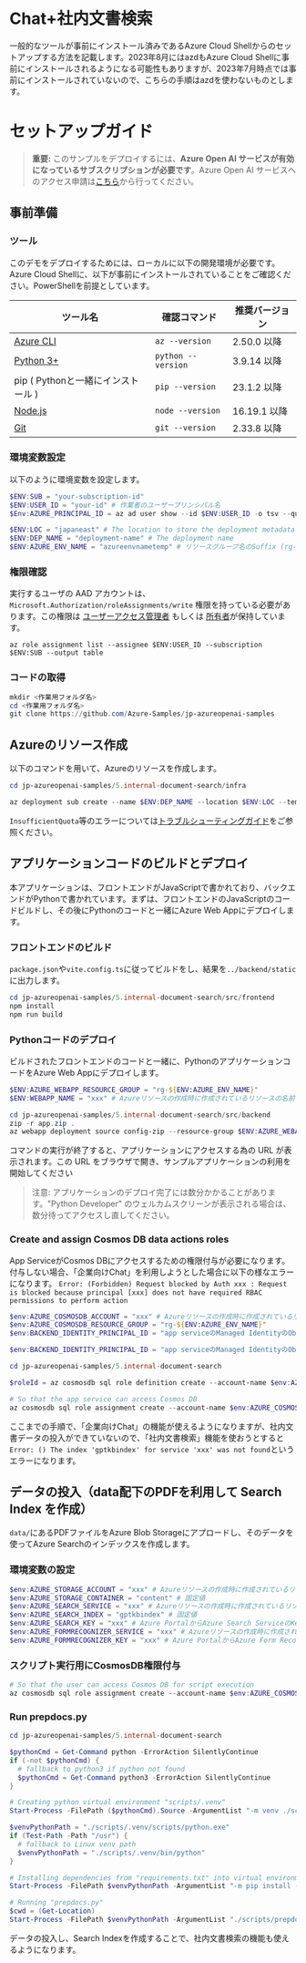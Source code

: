 # Chat+社内文書検索
一般的なツールが事前にインストール済みであるAzure Cloud Shellからのセットアップする方法を記載します。2023年8月にはazdもAzure Cloud Shellに事前にインストールされるようになる可能性もありますが、2023年7月時点では事前にインストールされていないので、こちらの手順はazdを使わないものとします。

# セットアップガイド
> **重要:** このサンプルをデプロイするには、**Azure Open AI サービスが有効になっているサブスクリプションが必要です**。Azure Open AI サービスへのアクセス申請は[こちら](https://aka.ms/oaiapply)から行ってください。

## 事前準備

### ツール
このデモをデプロイするためには、ローカルに以下の開発環境が必要です。Azure Cloud Shellに、以下が事前にインストールされていることをご確認ください。PowerShellを前提としています。

| ツール名 | 確認コマンド | 推奨バージョン | 
| --- | --- | --- |
| [Azure CLI](https://learn.microsoft.com/cli/azure/install-azure-cli) | `az --version` | 2.50.0 以降 |
| [Python 3+](https://www.python.org/downloads/) | `python --version` | 3.9.14 以降 |
| pip ( Pythonと一緒にインストール ) | `pip --version` | 23.1.2 以降 |
| [Node.js](https://nodejs.org/en/download/) | `node --version` | 16.19.1 以降 |
| [Git](https://git-scm.com/downloads) | `git --version` | 2.33.8 以降 |


### 環境変数設定
以下のように環境変数を設定します。
```PowerShell
$ENV:SUB = "your-subscription-id"
$ENV:USER_ID = "your-id" # 作業者のユーザープリンシパル名
$Env:AZURE_PRINCIPAL_ID = az ad user show --id $ENV:USER_ID -o tsv --query id # 作業者のObjectId

$ENV:LOC = "japaneast" # The location to store the deployment metadata and to deploy resources
$ENV:DEP_NAME = "deployment-name" # The deployment name 
$ENV:AZURE_ENV_NAME = "azureenvnametemp" # リソースグループ名のSuffix (rg-$ENV:AZURE_ENV_NAMEになる)
```

### 権限確認
実行するユーザの AAD アカウントは、`Microsoft.Authorization/roleAssignments/write` 権限を持っている必要があります。この権限は [ユーザーアクセス管理者](https://learn.microsoft.com/azure/role-based-access-control/built-in-roles#user-access-administrator) もしくは [所有者](https://learn.microsoft.com/azure/role-based-access-control/built-in-roles#owner)が保持しています。  
```
az role assignment list --assignee $ENV:USER_ID --subscription $ENV:SUB --output table
```

### コードの取得
```PowerShell
mkdir <作業用フォルダ名>
cd <作業用フォルダ名>
git clone https://github.com/Azure-Samples/jp-azureopenai-samples
```

## Azureのリソース作成
以下のコマンドを用いて、Azureのリソースを作成します。
```PowerShell
cd jp-azureopenai-samples/5.internal-document-search/infra

az deployment sub create --name $ENV:DEP_NAME --location $ENV:LOC --template-file main.bicep --parameters principalId=$ENV:AZURE_PRINCIPAL_ID environmentName=$ENV:AZURE_ENV_NAME location=$ENV:LOC
```

`InsufficientQuota`等のエラーについては[トラブルシューティングガイド](../troubleshooting.md)をご参照ください。

## アプリケーションコードのビルドとデプロイ
本アプリケーションは、フロントエンドがJavaScriptで書かれており、バックエンドがPythonで書かれています。まずは、フロントエンドのJavaScriptのコードビルドし、その後にPythonのコードと一緒にAzure Web Appにデプロイします。
### フロントエンドのビルド
`package.json`や`vite.config.ts`に従ってビルドをし、結果を`../backend/static`に出力します。
```PowerShell
cd jp-azureopenai-samples/5.internal-document-search/src/frontend
npm install
npm run build
```

### Pythonコードのデプロイ
ビルドされたフロントエンドのコードと一緒に、PythonのアプリケーションコードをAzure Web Appにデプロイします。
```PowerShell
$ENV:AZURE_WEBAPP_RESOURCE_GROUP = "rg-${ENV:AZURE_ENV_NAME}"
$ENV:WEBAPP_NAME = "xxx" # Azureリソースの作成時に作成されているリソースの名前

cd jp-azureopenai-samples/5.internal-document-search/src/backend
zip -r app.zip .
az webapp deployment source config-zip --resource-group $ENV:AZURE_WEBAPP_RESOURCE_GROUP --name $ENV:WEBAPP_NAME --src ./app.zip
```

コマンドの実行が終了すると、アプリケーションにアクセスする為の URL が表示されます。この URL をブラウザで開き、サンプルアプリケーションの利用を開始してください
> 注意: アプリケーションのデプロイ完了には数分かかることがあります。"Python Developer" のウェルカムスクリーンが表示される場合は、数分待ってアクセスし直してください。

### Create and assign Cosmos DB data actions roles
App ServiceがCosmos DBにアクセスするための権限付与が必要になります。付与しない場合、「企業向けChat」を利用しようとした場合に以下の様なエラーになります。
`Error: (Forbidden) Request blocked by Auth xxx : Request is blocked because principal [xxx] does not have required RBAC permissions to perform action`

```PowerShell
$env:AZURE_COSMOSDB_ACCOUNT = "xxx" # Azureリソースの作成時に作成されているリソースの名前
$env:AZURE_COSMOSDB_RESOURCE_GROUP = "rg-${ENV:AZURE_ENV_NAME}"
$env:BACKEND_IDENTITY_PRINCIPAL_ID = "app serviceのManaged IdentityのObject ID"

$env:BACKEND_IDENTITY_PRINCIPAL_ID = "app serviceのManaged IdentityのObject ID" # Azure PortalからApp ServiceのObejct IDを取得

cd jp-azureopenai-samples/5.internal-document-search

$roleId = az cosmosdb sql role definition create --account-name $env:AZURE_COSMOSDB_ACCOUNT --resource-group $env:AZURE_COSMOSDB_RESOURCE_GROUP --body ./scripts/cosmosreadwriterole.json --output tsv --query id

# So that the app service can access Cosmos DB
az cosmosdb sql role assignment create --account-name $env:AZURE_COSMOSDB_ACCOUNT --resource-group $env:AZURE_COSMOSDB_RESOURCE_GROUP --scope / --principal-id $env:BACKEND_IDENTITY_PRINCIPAL_ID --role-definition-id $roleId
```

ここまでの手順で、「企業向けChat」の機能が使えるようになりますが、社内文書データの投入ができていないので、「社内文書検索」機能を使おうとすると`Error: () The index 'gptkbindex' for service 'xxx' was not found`というエラーになります。

## データの投入（data配下のPDFを利用して Search Index を作成）
`data/`にあるPDFファイルをAzure Blob Storageにアプロードし、そのデータを使ってAzure Searchのインデックスを作成します。
### 環境変数の設定
```PowerShell
$env:AZURE_STORAGE_ACCOUNT = "xxx" # Azureリソースの作成時に作成されているリソースの名前
$env:AZURE_STORAGE_CONTAINER = "content" # 固定値
$env:AZURE_SEARCH_SERVICE = "xxx" # Azureリソースの作成時に作成されているリソースの名前
$env:AZURE_SEARCH_INDEX = "gptkbindex" # 固定値
$env:AZURE_SEARCH_KEY = "xxx" # Azure PortalからAzure Search ServiceのKeyを取得
$env:AZURE_FORMRECOGNIZER_SERVICE = "xxx" # Azureリソースの作成時に作成されているリソースの名前
$env:AZURE_FORMRECOGNIZER_KEY = "xxx" # Azure PortalからAzure Form RecognizerのKeyを取得
```

### スクリプト実行用にCosmosDB権限付与
```PowerShell
# So that the user can access Cosmos DB for script execution
az cosmosdb sql role assignment create --account-name $env:AZURE_COSMOSDB_ACCOUNT --resource-group $env:AZURE_COSMOSDB_RESOURCE_GROUP --scope / --principal-id $env:AZURE_PRINCIPAL_ID --role-definition-id $roleId
```

### Run prepdocs.py
```PowerShell
cd jp-azureopenai-samples/5.internal-document-search

$pythonCmd = Get-Command python -ErrorAction SilentlyContinue
if (-not $pythonCmd) {
  # fallback to python3 if python not found
  $pythonCmd = Get-Command python3 -ErrorAction SilentlyContinue
}

# Creating python virtual environment "scripts/.venv"
Start-Process -FilePath ($pythonCmd).Source -ArgumentList "-m venv ./scripts/.venv" -Wait -NoNewWindow

$venvPythonPath = "./scripts/.venv/scripts/python.exe"
if (Test-Path -Path "/usr") {
  # fallback to Linux venv path
  $venvPythonPath = "./scripts/.venv/bin/python"
}

# Installing dependencies from "requirements.txt" into virtual environment
Start-Process -FilePath $venvPythonPath -ArgumentList "-m pip install -r ./scripts/requirements.txt" -Wait -NoNewWindow

# Running "prepdocs.py"
$cwd = (Get-Location)
Start-Process -FilePath $venvPythonPath -ArgumentList "./scripts/prepdocs.py $cwd/data/* --storageaccount $env:AZURE_STORAGE_ACCOUNT --container $env:AZURE_STORAGE_CONTAINER --searchservice $env:AZURE_SEARCH_SERVICE --searchkey $env:AZURE_SEARCH_KEY --index $env:AZURE_SEARCH_INDEX --formrecognizerservice $env:AZURE_FORMRECOGNIZER_SERVICE --formrecognizerkey $env:AZURE_FORMRECOGNIZER_KEY -v --managedidentitycredential" -Wait -NoNewWindow
```

データの投入し、Search Indexを作成することで、社内文書検索の機能も使えるようになります。